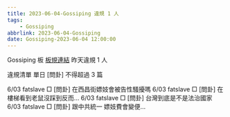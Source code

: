 ```yaml
---
title: 2023-06-04-Gossiping 違規 1 人
tags:
    - Gossiping
abbrlink: 2023-06-04-Gossiping
date: Gossiping-2023-06-04 12:00:00
---
```

Gossiping 板 [板規連結](https://www.ptt.cc/bbs/Gossiping/M.1637425085.A.07D.html)
昨天違規 1 人
<!-- more -->

違規清單
單日 [問卦] 不得超過 3 篇

6/03 fatslave □ [問卦] 在西昌街嫖妓會被告性騷擾嗎
6/03 fatslave □ [問卦] 在樓梯看到老鼠沒踩到反而…
6/03 fatslave □ [問卦] 台灣到底是不是法治國家
6/03 fatslave □ [問卦] 跟中共統一 嫖妓費會變便…